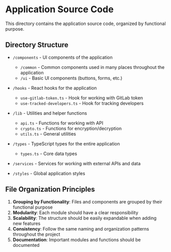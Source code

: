 # Application Source Code

This directory contains the application source code, organized by functional purpose.

## Directory Structure

- `/components` - UI components of the application

  - `/common` - Common components used in many places throughout the application
  - `/ui` - Basic UI components (buttons, forms, etc.)

- `/hooks` - React hooks for the application

  - `use-gitlab-token.ts` - Hook for working with GitLab token
  - `use-tracked-developers.ts` - Hook for tracking developers

- `/lib` - Utilities and helper functions

  - `api.ts` - Functions for working with API
  - `crypto.ts` - Functions for encryption/decryption
  - `utils.ts` - General utilities

- `/types` - TypeScript types for the entire application

  - `types.ts` - Core data types

- `/services` - Services for working with external APIs and data

- `/styles` - Global application styles

## File Organization Principles

1. **Grouping by Functionality**: Files and components are grouped by their functional purpose
2. **Modularity**: Each module should have a clear responsibility
3. **Scalability**: The structure should be easily expandable when adding new features
4. **Consistency**: Follow the same naming and organization patterns throughout the project
5. **Documentation**: Important modules and functions should be documented
